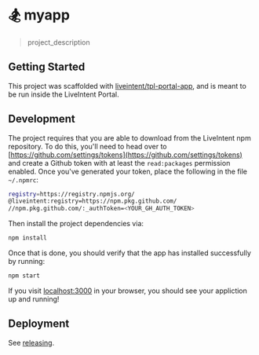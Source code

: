 # 🏂 myapp

> project_description

## Getting Started

This project was scaffolded with [liveintent/tpl-portal-app](https://github.com/LiveIntent/tpl-portal-app), and is meant to be run inside the LiveIntent Portal.

## Development

The project requires that you are able to download from the LiveIntent npm repository. To do this, you'll need to head over to [https://github.com/settings/tokens](https://github.com/settings/tokens) and create a Github token with at least the `read:packages` permission enabled. Once you've generated your token, place the following in the file `~/.npmrc`:

```sh
registry=https://registry.npmjs.org/
@liveintent:registry=https://npm.pkg.github.com/
//npm.pkg.github.com/:_authToken=<YOUR_GH_AUTH_TOKEN>
```

Then install the project dependencies via:

```sh
npm install
```

Once that is done, you should verify that the app has installed successfully by running:

```sh
npm start
```

If you visit [localhost:3000](http://localhost:3000) in your browser, you should see your appliction up and running!

## Deployment

See [releasing](/RELEASE.md).
